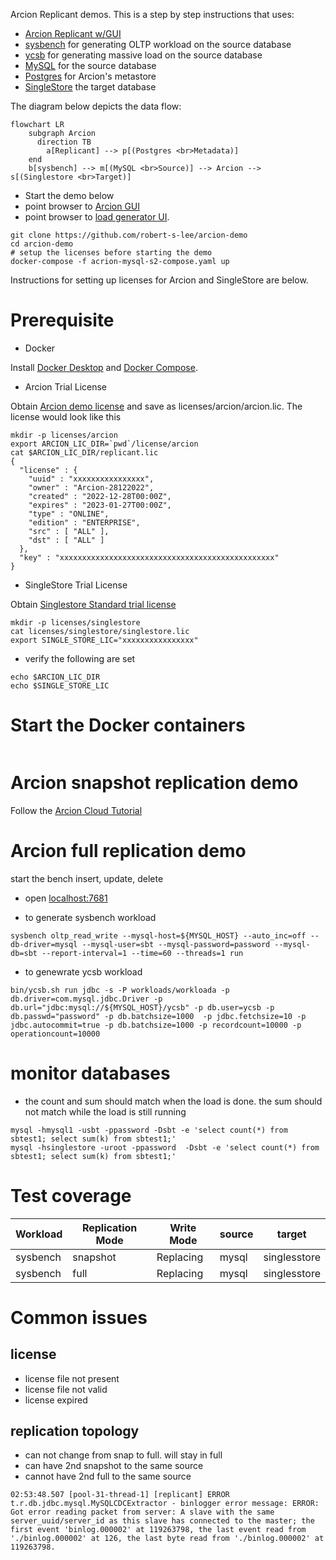 Arcion Replicant demos. This is a step by step instructions that uses:

- [Arcion Replicant w/GUI](https://docs.arcion.io/docs/arcion-cloud-dashboard/quickstart/index.html) 
- [sysbench](https://github.com/akopytov/sysbench) for generating OLTP workload on the source database 
- [ycsb](https://github.com/brianfrankcooper/YCSB) for generating massive load on the source database 
- [MySQL](https://www.mysql.com/) for the source database
- [Postgres](https://www.postgresql.org/) for Arcion's metastore
- [SingleStore](https://www.singlestore.com/) the target database

The diagram below depicts the data flow:
```mermaid
flowchart LR
    subgraph Arcion
      direction TB
        a[Replicant] --> p[(Postgres <br>Metadata)]
    end
    b[sysbench] --> m[(MySQL <br>Source)] --> Arcion --> s[(Singlestore <br>Target)]
```

- Start the demo below
- point browser to [Arcion GUI](http://localhost:8080) 
- point browser to [load generator UI](http://localhost:7681).  

```
git clone https://github.com/robert-s-lee/arcion-demo
cd arcion-demo
# setup the licenses before starting the demo
docker-compose -f acrion-mysql-s2-compose.yaml up
```
Instructions for setting up licenses for Arcion and SingleStore are below.

# Prerequisite

- Docker

Install [Docker Desktop](https://docs.docker.com/desktop/) and [Docker Compose](https://docs.docker.com/compose/).

- Arcion Trial License

Obtain [Arcion demo license](https://www.arcion.io/#) and save as licenses/arcion/arcion.lic.  The license would look like this

```
mkdir -p licenses/arcion
export ARCION_LIC_DIR=`pwd`/license/arcion
cat $ARCION_LIC_DIR/replicant.lic
{
  "license" : {
    "uuid" : "xxxxxxxxxxxxxxxx",
    "owner" : "Arcion-28122022",
    "created" : "2022-12-28T00:00Z",
    "expires" : "2023-01-27T00:00Z",
    "type" : "ONLINE",
    "edition" : "ENTERPRISE",
    "src" : [ "ALL" ],
    "dst" : [ "ALL" ]
  },
  "key" : "xxxxxxxxxxxxxxxxxxxxxxxxxxxxxxxxxxxxxxxxxxxxxxxx"
}
```

- SingleStore Trial License

Obtain [Singlestore Standard trial license](https://www.singlestore.com/self-managed-standard/)

```
mkdir -p licenses/singlestore
cat licenses/singlestore/singlestore.lic
export SINGLE_STORE_LIC="xxxxxxxxxxxxxxxx"
```

- verify the following are set
```
echo $ARCION_LIC_DIR
echo $SINGLE_STORE_LIC
```

# Start the Docker containers

```
```
# Arcion snapshot replication demo

Follow the [Arcion Cloud Tutorial](https://docs.arcion.io/docs/arcion-cloud-dashboard/quickstart/index.html)

# Arcion full replication demo
  
start the bench insert, update, delete

- open [localhost:7681](http://localhost:7681) 

- to generate sysbench workload

```
sysbench oltp_read_write --mysql-host=${MYSQL_HOST} --auto_inc=off --db-driver=mysql --mysql-user=sbt --mysql-password=password --mysql-db=sbt --report-interval=1 --time=60 --threads=1 run
```

- to genewrate ycsb workload

```
bin/ycsb.sh run jdbc -s -P workloads/workloada -p db.driver=com.mysql.jdbc.Driver -p db.url="jdbc:mysql://${MYSQL_HOST}/ycsb" -p db.user=ycsb -p db.passwd="password" -p db.batchsize=1000  -p jdbc.fetchsize=10 -p jdbc.autocommit=true -p db.batchsize=1000 -p recordcount=10000 -p operationcount=10000
```

# monitor databases

- the count and sum should match when the load is done. the sum should not match while the load is still running
```
mysql -hmysql1 -usbt -ppassword -Dsbt -e 'select count(*) from sbtest1; select sum(k) from sbtest1;'
mysql -hsinglestore -uroot -ppassword  -Dsbt -e 'select count(*) from sbtest1; select sum(k) from sbtest1;'
```

# Test coverage

| Workload | Replication Mode | Write Mode | source | target | 
| -- | -- | -- | -- | -- |
| sysbench | snapshot | Replacing | mysql | singlesstore 
| sysbench | full | Replacing | mysql | singlesstore

# Common issues

## license 

- license file not present
- license file not valid
- license expired

## replication topology 

- can not change from snap to full.  will stay in full
- can have 2nd snapshot to the same source
- cannot have 2nd full to the same source 
```
02:53:48.507 [pool-31-thread-1] [replicant] ERROR t.r.db.jdbc.mysql.MySQLCDCExtractor - binlogger error message: ERROR: Got error reading packet from server: A slave with the same server_uuid/server_id as this slave has connected to the master; the first event 'binlog.000002' at 119263798, the last event read from './binlog.000002' at 126, the last byte read from './binlog.000002' at 119263798.
```